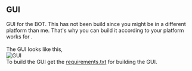 ## GUI
GUI for the BOT. This has not been build since you might be in a different platform than me. That's why you can build it according to your platform works for . <br /> <br />
The GUI looks like this, <br />
![GUI](https://github.com/themagicalmammal/wiki_telebot/blob/GUI/images/GUI.PNG) <br />
To build the GUI get the [requirements.txt](https://github.com/themagicalmammal/wiki_telebot/blob/GUI/requirements.txt) for building the GUI.
